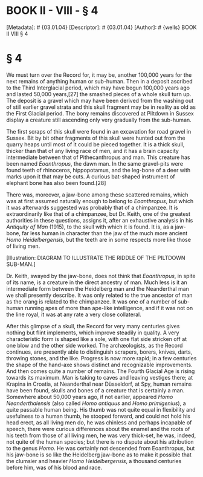 # BOOK II - VIII - § 4
[Metadata]: # {03.01.04}
[Descriptor]: # {03.01.04}
[Author]: # {wells}
BOOK II
VIII
§ 4
# § 4
We must turn over the Record for, it may be, another 100,000 years for the next
remains of anything human or sub-human. Then in a deposit ascribed to the Third
Interglacial period, which may have begun 100,000 years ago and lasted 50,000
years,[27] the smashed pieces of a whole skull turn up. The deposit is a gravel
which may have been derived from the washing out of still earlier gravel strata
and this skull fragment may be in reality as old as the First Glacial period.
The bony remains discovered at Piltdown in Sussex display a creature still
ascending only very gradually from the sub-human.

The first scraps of this skull were found in an excavation for road gravel in
Sussex. Bit by bit other fragments of this skull were hunted out from the
quarry heaps until most of it could be pieced together. It is a thick skull,
thicker than that of any living race of men, and it has a brain capacity
intermediate between that of Pithecanthropus and man. This creature has been
named _Eoanthropus_, the dawn man. In the same gravel-pits were found teeth of
rhinoceros, hippopotamus, and the leg-bone of a deer with marks upon it that
may be cuts. A curious bat-shaped instrument of elephant bone has also been
found.[28]

There was, moreover, a jaw-bone among these scattered remains, which was at
first assumed naturally enough to belong to _Eoanthropus_, but which it was
afterwards suggested was probably that of a chimpanzee. It is extraordinarily
like that of a chimpanzee, but Dr. Keith, one of the greatest authorities in
these questions, assigns it, after an exhaustive analysis in his _Antiquity of
Man_ (1915), to the skull with which it is found. It is, as a jaw-bone, far
less human in character than the jaw of the much more ancient _Homo
Heidelbergensis_, but the teeth are in some respects more like those of living
men.

[Illustration: DIAGRAM TO ILLUSTRATE THE RIDDLE OF THE PILTDOWN SUB-MAN.]

Dr. Keith, swayed by the jaw-bone, does not think that _Eoanthropus_, in spite
of its name, is a creature in the direct ancestry of man. Much less is it an
intermediate form between the Heidelberg man and the Neanderthal man we shall
presently describe. It was only related to the true ancestor of man as the
orang is related to the chimpanzee. It was one of a number of sub-human running
apes of more than ape-like intelligence, and if it was not on the line royal,
it was at any rate a very close collateral.

After this glimpse of a skull, the Record for very many centuries gives nothing
but flint implements, which improve steadily in quality. A very characteristic
form is shaped like a sole, with one flat side stricken off at one blow and the
other side worked. The archæologists, as the Record continues, are presently
able to distinguish scrapers, borers, knives, darts, throwing stones, and the
like. Progress is now more rapid; in a few centuries the shape of the hand-axe
shows distinct and recognizable improvements. And then comes quite a number of
remains. The Fourth Glacial Age is rising towards its maximum. Man is taking to
caves and leaving vestiges there; at Krapina in Croatia, at Neanderthal near
Düsseldorf, at Spy, human remains have been found, skulls and bones of a
creature that is certainly a man. Somewhere about 50,000 years ago, if not
earlier, appeared _Homo Neanderthalensis_ (also called _Homo antiquus_ and
_Homo primigenius_), a quite passable human being. His thumb was not quite
equal in flexibility and usefulness to a human thumb, he stooped forward, and
could not hold his head erect, as all living men do, he was chinless and
perhaps incapable of speech, there were curious differences about the enamel
and the roots of his teeth from those of all living men, he was very thick-set,
he was, indeed, not quite of the human species; but there is no dispute about
his attribution to the genus _Homo_. He was certainly not descended from
Eoanthropus, but his jaw-bone is so like the Heidelberg jaw-bone as to make it
possible that the clumsier and heavier _Homo Heidelbergensis_, a thousand
centuries before him, was of his blood and race.

